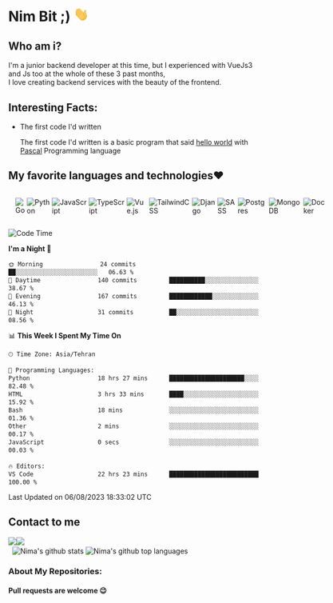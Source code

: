 # Nim Bit ;)  <img width="30px" src="https://github.com/SatYu26/SatYu26/raw/master/Assets/Hi.gif" />
 <h2>Who am i?</h2>
 <p>I'm a junior backend developer at this time, but I experienced with VueJs3 and Js too at the whole of these 3 past months,<br>
    I love creating backend services with the beauty of the frontend.</p>
<h2>Interesting Facts:</h2>
<ul>
<li>The first code I'd written<br>
 <p>The first code I'd written is a basic program that said <a href="https://en.wikipedia.org/wiki/%22Hello,_World!%22_program">hello world</a> with <a href="https://en.wikipedia.org/wiki/Pascal_(programming_language)">Pascal</a> Programming language</p>
 </li>
 </ul>
<h2> My favorite languages and technologies❤</h2>
<div style="display:flex;padding:1em">

<img class="margin-left:20px;" alt="Go" src="https://img.shields.io/badge/go-%2300ADD8.svg?&style=for-the-badge&logo=go&logoColor=white"/>
&nbsp;
<img alt="Python" src="https://img.shields.io/badge/python%20-%2314354C.svg?&style=for-the-badge&logo=python&logoColor=white"/>
&nbsp;
<img alt="JavaScript" src="https://img.shields.io/badge/javascript%20-%23323330.svg?&style=for-the-badge&logo=javascript&logoColor=%23F7DF1E"/>
&nbsp;
<img alt="TypeScript" src="https://img.shields.io/badge/typescript%20-%23007ACC.svg?&style=for-the-badge&logo=typescript&logoColor=white"/>
&nbsp;
<img alt="Vue.js" src="https://img.shields.io/badge/vuejs%20-%2335495e.svg?&style=for-the-badge&logo=vue.js&logoColor=%234FC08D"/>
&nbsp;
<img alt="TailwindCSS" src="https://img.shields.io/badge/tailwindcss%20-%2338B2AC.svg?&style=for-the-badge&logo=tailwind-css&logoColor=white"/>
&nbsp;
<img alt="Django" src="https://img.shields.io/badge/django%20-%23092E20.svg?&style=for-the-badge&logo=django&logoColor=white"/>
&nbsp;
<img alt="SASS" src="https://img.shields.io/badge/SASS%20-hotpink.svg?&style=for-the-badge&logo=SASS&logoColor=white"/>
&nbsp;
<img alt="Postgres" src ="https://img.shields.io/badge/postgres-%23316192.svg?&style=for-the-badge&logo=postgresql&logoColor=white"/>
&nbsp;
<img alt="MongoDB" src ="https://img.shields.io/badge/MongoDB-%234ea94b.svg?&style=for-the-badge&logo=mongodb&logoColor=white"/>
&nbsp;
<img alt="Docker" src="https://img.shields.io/badge/docker%20-%230db7ed.svg?&style=for-the-badge&logo=docker&logoColor=white"/>
</div>


<!--START_SECTION:waka-->
![Code Time](http://img.shields.io/badge/Code%20Time-237%20hrs%2041%20mins-blue)

**I'm a Night 🦉** 

```text
🌞 Morning                24 commits          ██░░░░░░░░░░░░░░░░░░░░░░░   06.63 % 
🌆 Daytime                140 commits         ██████████░░░░░░░░░░░░░░░   38.67 % 
🌃 Evening                167 commits         ████████████░░░░░░░░░░░░░   46.13 % 
🌙 Night                  31 commits          ██░░░░░░░░░░░░░░░░░░░░░░░   08.56 % 
```


📊 **This Week I Spent My Time On** 

```text
🕑︎ Time Zone: Asia/Tehran

💬 Programming Languages: 
Python                   18 hrs 27 mins      █████████████████████░░░░   82.48 % 
HTML                     3 hrs 33 mins       ████░░░░░░░░░░░░░░░░░░░░░   15.92 % 
Bash                     18 mins             ░░░░░░░░░░░░░░░░░░░░░░░░░   01.36 % 
Other                    2 mins              ░░░░░░░░░░░░░░░░░░░░░░░░░   00.17 % 
JavaScript               0 secs              ░░░░░░░░░░░░░░░░░░░░░░░░░   00.03 % 

🔥 Editors: 
VS Code                  22 hrs 23 mins      █████████████████████████   100.00 % 
```


 Last Updated on 06/08/2023 18:33:02 UTC
<!--END_SECTION:waka-->
<h2>Contact to me</h2>
<div style="display:flex">
<a href="mailto:aramnima50@gmail.com"><img src="https://img.shields.io/badge/ARAMNIMA50@GMAIL.COM-D14836?style=for-the-badge&logo=gmail&logoColor=white"></a>
 <a href="https://www.linkedin.com/in/nima-aram-6579a2218/"><img src="https://img.shields.io/badge/LinkedIn-0077B5?style=for-the-badge&logo=linkedin&logoColor=white" /></a> 
</div>
 &nbsp
<img height="180em" src="https://github-readme-stats.vercel.app/api?username=NimaAram1&show_icons=true&theme=tokyonight&count_private=true" alt="Nima's github stats" />
 <img height="180em" src="https://github-readme-stats.vercel.app/api/top-langs/?username=NimaAram1&theme=tokyonight&layout=compact" alt="Nima's github top languages" />
<h3>About My Repositories:</h3>
<h4> Pull requests are welcome 😉</h4>
